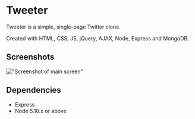 # Tweeter

Tweeter is a simple, single-page Twitter clone.

Created with HTML, CSS, JS, jQuery, AJAX, Node, Express and MongoDB.

## Screenshots

!["Screenshot of main screen"](https://https://github.com/azzano-design/tweeter/blob/master/docs/tweet-screen.png)

## Dependencies

- Express
- Node 5.10.x or above
